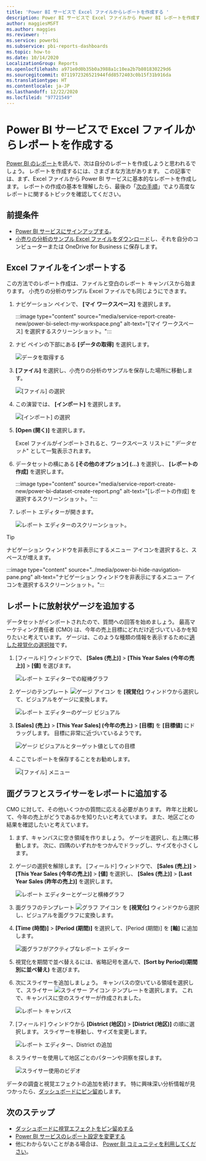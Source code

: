 ```yaml
---
title: 'Power BI サービスで Excel ファイルからレポートを作成する '
description: Power BI サービスで Excel ファイルから Power BI レポートを作成する
author: maggiesMSFT
ms.author: maggies
ms.reviewer: ''
ms.service: powerbi
ms.subservice: pbi-reports-dashboards
ms.topic: how-to
ms.date: 10/14/2020
LocalizationGroup: Reports
ms.openlocfilehash: a971e0d0b35b0a3988a1c10ea2b7b801830229d6
ms.sourcegitcommit: 0711972326521944fdd8572403c0b15f31b916da
ms.translationtype: HT
ms.contentlocale: ja-JP
ms.lasthandoff: 12/22/2020
ms.locfileid: "97721549"
---
```

# <a name="create-a-report-from-an-excel-file-in-the-power-bi-service"></a>Power BI サービスで Excel ファイルからレポートを作成する
[Power BI のレポート](../consumer/end-user-reports.md)を読んで、次は自分のレポートを作成しようと思われるでしょう。 レポートを作成するには、さまざまな方法があります。 この記事では、まず、Excel ファイルから Power BI サービスに基本的なレポートを作成します。 レポートの作成の基本を理解したら、最後の「[次の手順](#next-steps)」でより高度なレポートに関するトピックを確認してください。  

## <a name="prerequisites"></a>前提条件
- [Power BI サービスにサインアップする](../fundamentals/service-self-service-signup-for-power-bi.md)。 
- [小売りの分析のサンプル Excel ファイルをダウンロード](https://go.microsoft.com/fwlink/?LinkId=529778)し、それを自分のコンピューターまたは OneDrive for Business に保存します。

## <a name="import-the-excel-file"></a>Excel ファイルをインポートする
この方法でのレポート作成は、ファイルと空白のレポート キャンバスから始まります。 小売りの分析のサンプル Excel ファイルでも同じようにできます。

1. ナビゲーション ペインで、 **[マイ ワークスペース]** を選択します。
   
   :::image type="content" source="media/service-report-create-new/power-bi-select-my-workspace.png" alt-text="[マイ ワークスペース] を選択するスクリーンショット。":::
2. ナビ ペインの下部にある **[データの取得]** を選択します。
   
   ![データを取得する](media/service-report-create-new/power-bi-get-data3.png)
3. **[ファイル]** を選択し、小売りの分析のサンプルを保存した場所に移動します。
   
    ![[ファイル] の選択](media/service-report-create-new/power-bi-select-files.png)
4. この演習では、 **[インポート]** を選択します。
   
   ![[インポート] の選択](media/service-report-create-new/power-bi-import.png)
5. **[Open (開く)]** を選択します。

   Excel ファイルがインポートされると、ワークスペース リストに "*データセット*" として一覧表示されます。

1. データセットの横にある **[その他のオプション] (...)** を選択し、 **[レポートの作成]** を選択します。
   
   :::image type="content" source="media/service-report-create-new/power-bi-dataset-create-report.png" alt-text="[レポートの作成] を選択するスクリーンショット。":::
6. レポート エディターが開きます。 
   
   ![レポート エディターのスクリーンショット。](media/service-report-create-new/power-bi-blank-report.png)

> [!TIP]
> ナビゲーション ウィンドウを非表示にするメニュー アイコンを選択すると、スペースが増えます。
> 
> :::image type="content" source="../media/power-bi-hide-navigation-pane.png" alt-text="ナビゲーション ウィンドウを非表示にするメニュー アイコンを選択するスクリーンショット。":::


## <a name="add-a-radial-gauge-to-the-report"></a>レポートに放射状ゲージを追加する
データセットがインポートされたので、質問への回答を始めましょう。  最高マーケティング責任者 (CMO) は、今年の売上目標にどれだけ近づいているかを知りたいと考えています。 ゲージは、このような種類の情報を表示するために[適した視覚化の選択肢](../visuals/power-bi-report-visualizations.md)です。

1. [フィールド] ウィンドウで、 **[Sales (売上)]**  >  **[This Year Sales (今年の売上)]**  >  **[値]** を選びます。
   
    ![レポート エディターでの縦棒グラフ](media/service-report-create-new/power-bi-report-step1.png)
2. ゲージのテンプレート ![ゲージ アイコン](media/service-report-create-new/powerbi-gauge-icon.png) を **[視覚化]** ウィンドウから選択して、ビジュアルをゲージに変換します。
   
    ![レポート エディターのゲージ ビジュアル](media/service-report-create-new/power-bi-report-step2.png)
3. **\[Sales] \(売上)**  >  **\[This Year Sales] \(今年の売上)**  >  **[目標]** を **[目標値]** にドラッグします。 目標に非常に近づいているようです。
   
    ![ゲージ ビジュアルとターゲット値としての目標](media/service-report-create-new/power-bi-report-step3.png)
4. ここでレポートを保存することをお勧めします。
   
   ![[ファイル] メニュー](media/service-report-create-new/powerbi-save.png)

## <a name="add-an-area-chart-and-slicer-to-the-report"></a>面グラフとスライサーをレポートに追加する
CMO に対して、その他いくつかの質問に応える必要があります。 昨年と比較して、今年の売上がどうであるかを知りたいと考えています。 また、地区ごとの結果を確認したいと考えています。

1. まず、キャンバスに空き領域を作りましょう。 ゲージを選択し、右上隅に移動します。 次に、四隅のいずれかをつかんでドラッグし、サイズを小さくします。
2. ゲージの選択を解除します。 [フィールド] ウィンドウで、 **[Sales (売上)]**  >  **[This Year Sales (今年の売上)]**  >  **[値]** を選択し、 **[Sales (売上)]**  >  **[Last Year Sales (昨年の売上)]** を選択します。
   
    ![レポート エディターとゲージと横棒グラフ](media/service-report-create-new/power-bi-report-step4.png)
3. 面グラフのテンプレート ![グラフ アイコン](media/service-report-create-new/power-bi-areachart-icon.png) を **[視覚化]** ウィンドウから選択し、ビジュアルを面グラフに変換します。
4. **[Time (時間)]**  >  **[Period (期間)]** を選択して、[Period (期間)] を **[軸]** に追加します。
   
    ![面グラフがアクティブなレポート エディター](media/service-report-create-new/power-bi-report-step5.png)
5. 視覚化を期間で並べ替えるには、省略記号を選んで、**[Sort by Period]\(期間別に並べ替え\)** を選びます。
6. 次にスライサーを追加しましょう。 キャンバスの空いている領域を選択して、スライサー ![スライサー アイコン](media/service-report-create-new/power-bi-slicer-icon.png) テンプレートを選択します。 これで、キャンバスに空のスライサーが作成されました。
   
    ![レポート キャンバス](media/service-report-create-new/power-bi-report-step6.png)    
7. [フィールド] ウィンドウから **[District (地区)]**  >  **[District (地区)]** の順に選択します。 スライサーを移動し、サイズを変更します。
   
    ![レポート エディター、District の追加](media/service-report-create-new/power-bi-report-step7.png)  
8. スライサーを使用して地区ごとのパターンや洞察を探します。
   
   ![スライサー使用のビデオ](media/service-report-create-new/power-bi-slicer-video2.gif)  

データの調査と視覚エフェクトの追加を続けます。 特に興味深い分析情報が見つかったら、[ダッシュボードにピン留め](service-dashboard-pin-tile-from-report.md)します。

## <a name="next-steps"></a>次のステップ

* [ダッシュボードに視覚エフェクトをピン留めする](service-dashboard-pin-tile-from-report.md)
* [Power BI サービスのレポート設定を変更する](power-bi-report-settings.md)
* 他にわからないことがある場合は、 [Power BI コミュニティを利用してください](https://community.powerbi.com/)。
